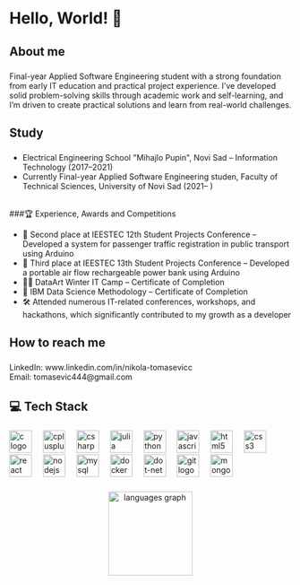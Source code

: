<h1 align="left">Hello, World! 👋</h1>

###

<h2 align="left">About me</h2>

###

<p align="left">Final-year Applied Software Engineering student with a strong foundation from early IT education and practical project experience. I’ve developed solid problem-solving skills through academic work and self-learning, and I’m driven to create practical solutions and learn from real-world challenges.</p>

###

<h2 align="left">Study</h2>

###

<p align="left">
  <ul>
    <li>
      Electrical Engineering School "Mihajlo Pupin", Novi Sad – Information Technology (2017–2021)
    </li>
    <li>
      Currently Final-year Applied Software Engineering studen, Faculty of Technical Sciences, University of Novi Sad (2021– )
    </li>
  </ul>
</p> <br> 
###🏆 Experience, Awards and Competitions<br>  <ul> 
    <li>🥈 Second place at IEESTEC 12th Student Projects Conference – Developed a system for passenger traffic registration in public transport using Arduino</li>
    <li>🥉 Third place at IEESTEC 13th Student Projects Conference – Developed a portable air flow rechargeable power bank using Arduino</li>
    <li>🧑‍💻 DataArt Winter IT Camp – Certificate of Completion</li>
    <li>🌟 IBM Data Science Methodology – Certificate of Completion</li>
    <li>🛠️ Attended numerous IT-related conferences, workshops, and hackathons, which significantly contributed to my growth as a developer</li>
  </ul></p>

###

<h2 align="left">How to reach me</h2>

###

<p align="left">LinkedIn: www.linkedin.com/in/nikola-tomasevicc<br>Email: tomasevic444@gmail.com</p>

###

<h2 align="left">💻 Tech Stack</h2>

###

<div align="left">
  <img src="https://img.shields.io/badge/C-A8B9CC?logo=c&logoColor=black&style=for-the-badge" height="40" alt="c logo"  />
  <img width="12" />
  <img src="https://img.shields.io/badge/C++-00599C?logo=cplusplus&logoColor=white&style=for-the-badge" height="40" alt="cplusplus logo"  />
  <img width="12" />
  <img src="https://img.shields.io/badge/C Sharp-239120?logo=csharp&logoColor=white&style=for-the-badge" height="40" alt="csharp logo"  />
  <img width="12" />
  <img src="https://img.shields.io/badge/Julia-9558B2?logo=julia&logoColor=white&style=for-the-badge" height="40" alt="julia logo"  />
  <img width="12" />
  <img src="https://img.shields.io/badge/Python-3776AB?logo=python&logoColor=white&style=for-the-badge" height="40" alt="python logo"  />
  <img width="12" />
  <img src="https://img.shields.io/badge/JavaScript-F7DF1E?logo=javascript&logoColor=black&style=for-the-badge" height="40" alt="javascript logo"  />
  <img width="12" />
  <img src="https://img.shields.io/badge/HTML5-E34F26?logo=html5&logoColor=white&style=for-the-badge" height="40" alt="html5 logo"  />
  <img width="12" />
  <img src="https://img.shields.io/badge/CSS3-1572B6?logo=css3&logoColor=white&style=for-the-badge" height="40" alt="css3 logo"  />
  <img width="12" />
  <img src="https://img.shields.io/badge/React-61DAFB?logo=react&logoColor=black&style=for-the-badge" height="40" alt="react logo"  />
  <img width="12" />
  <img src="https://img.shields.io/badge/Node.js-339933?logo=nodedotjs&logoColor=white&style=for-the-badge" height="40" alt="nodejs logo"  />
  <img width="12" />
  <img src="https://img.shields.io/badge/MySQL-4479A1?logo=mysql&logoColor=white&style=for-the-badge" height="40" alt="mysql logo"  />
  <img width="12" />
  <img src="https://img.shields.io/badge/Docker-2496ED?logo=docker&logoColor=white&style=for-the-badge" height="40" alt="docker logo"  />
  <img width="12" />
  <img src="https://img.shields.io/badge/.NET-512BD4?logo=dotnet&logoColor=white&style=for-the-badge" height="40" alt="dot-net logo"  />
  <img width="12" />
  <img src="https://img.shields.io/badge/Git-F05032?logo=git&logoColor=white&style=for-the-badge" height="40" alt="git logo"  />
  <img width="12" />
  <img src="https://img.shields.io/badge/MongoDB-47A248?logo=mongodb&logoColor=white&style=for-the-badge" height="40" alt="mongodb logo"  />
</div>

###

<div align="center">
  <img src="https://github-readme-stats.vercel.app/api/top-langs?username=tomasevic444&locale=en&hide_title=false&layout=compact&card_width=320&langs_count=5&theme=dracula&hide_border=false&order=2" height="150" alt="languages graph"  />
</div>

###
